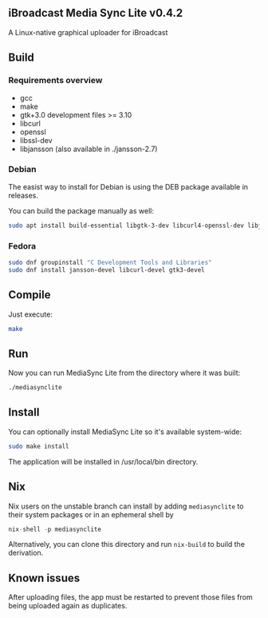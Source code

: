 ## iBroadcast Media Sync Lite v0.4.2

A Linux-native graphical uploader for iBroadcast

## Build
### Requirements overview
- gcc
- make
- gtk+3.0 development files >= 3.10
- libcurl
- openssl
- libssl-dev
- libjansson (also available in ./jansson-2.7)

### Debian
The easist way to install for Debian is using the DEB package available in releases.

You can build the package manually as well:
```bash
sudo apt install build-essential libgtk-3-dev libcurl4-openssl-dev libjansson-dev
```
### Fedora
```bash
sudo dnf groupinstall "C Development Tools and Libraries"
sudo dnf install jansson-devel libcurl-devel gtk3-devel
```

## Compile
Just execute:
```bash
make
```

## Run
Now you can run MediaSync Lite from the directory where it was built:
```bash
./mediasynclite
```

## Install
You can optionally install MediaSync Lite so it's available system-wide:
```bash
sudo make install
```
The application will be installed in /usr/local/bin directory.

## Nix
Nix users on the unstable branch can install by adding `mediasynclite` to their system packages or in an ephemeral shell by
```nix
nix-shell -p mediasynclite
```

Alternatively, you can clone this directory and run `nix-build` to build the derivation.

## Known issues
After uploading files, the app must be restarted to prevent those files from being uploaded again as duplicates.
